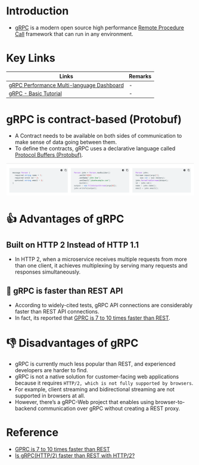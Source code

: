 
# Introduction
- [gRPC](https://grpc.io) is a modern open source high performance [Remote Procedure Call](https://www.geeksforgeeks.org/remote-procedure-call-rpc-in-operating-system/) framework that can run in any environment.

# Key Links

| Links                                                                                                                              | Remarks |
|------------------------------------------------------------------------------------------------------------------------------------|---------|
| [gRPC Performance Multi-language Dashboard](https://performance-dot-grpc-testing.appspot.com/explore?dashboard=5180705743044608)   | -       |
| [gRPC - Basic Tutorial](https://grpc.io/docs/languages/go/basics/)                                                                 | -       |

# gRPC is contract-based (Protobuf)
- A Contract needs to be available on both sides of communication to make sense of data going between them. 
- To define the contracts, gRPC uses a declarative language called [Protocol Buffers (Protobuf)](https://developers.google.com/protocol-buffers/).

![img.png](assests/protobuf_img.png)

# :thumbsup: Advantages of gRPC

## Built on HTTP 2 Instead of HTTP 1.1 
- In HTTP 2, when a microservice receives multiple requests from more than one client, it achieves multiplexing by serving many requests and responses simultaneously.

## :rocket: gRPC is faster than REST API
- According to widely-cited tests, gRPC API connections are considerably faster than REST API connections.
- In fact, its reported that [GPRC is 7 to 10 times faster than REST](https://blog.dreamfactory.com/grpc-vs-rest-how-does-grpc-compare-with-traditional-rest-apis/).

# :thumbsdown: Disadvantages of gRPC
- gRPC is currently much less popular than REST, and experienced developers are harder to find.
- gRPC is not a native solution for customer-facing web applications because it requires `HTTP/2, which is not fully supported by browsers`. 
- For example, client streaming and bidirectional streaming are not supported in browsers at all.
- However, there’s a gRPC-Web project that enables using browser-to-backend communication over gRPC without creating a REST proxy.

# Reference
- [GPRC is 7 to 10 times faster than REST](https://blog.dreamfactory.com/grpc-vs-rest-how-does-grpc-compare-with-traditional-rest-apis/)
- [Is gRPC(HTTP/2) faster than REST with HTTP/2?](https://stackoverflow.com/questions/44877606/is-grpchttp-2-faster-than-rest-with-http-2)
